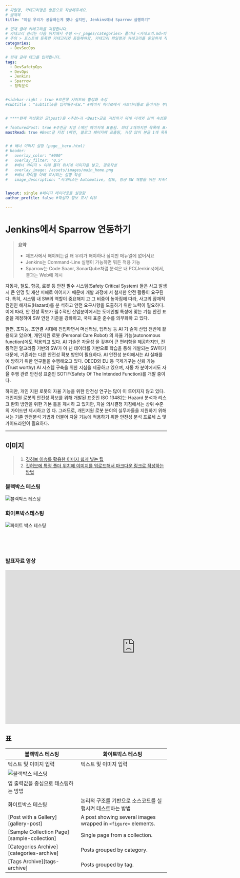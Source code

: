 ```yaml
---
# 파일명, 카테고리명은 영문으로 작성해주세요.
# 글제목
title: "이걸 우리가 공유하는게 맞나 싶지만, Jenkins에서 Sparrow 실행하기"

# 헌재 글에 카테고리를 지정합니다.
# 카테고리 관리는 다음 위치에서 수행 <~/_pages/categories> 폴더내 <카테고리.md>파일
# 주의 > 포스트에 등록한 카테고리와 동일해야함, 카테고리 파일명과 카테고리를 동일하게 작성하여 관리하도록함
categories: 
  - DevSecOps

# 현재 글에 태그를 입력합니다.
tags:
  - DevSafetyOps
  - DevOps
  - Jenkins
  - Sparrow
  - 정적분석


#sidebar-right : true #오른쪽 사이드바 활성화 속성
#subtitle : "subtitle을 입력해주세요." #페이지 히어로에서 서브타이틀로 들어가는 부분 텍스트 입력


# ****현재 작성중인 글(post)을 <추천>과 <Best>글로 지정하기 위해 아래와 같이 속성을 지정합니다.****

# featuredPost: true #추천글 지정 (메인 페이지에 표출됨. 최대 3개까지만 목록에 표시됨)
mostRead: true #Best글 지정 (메인, 블로그 페이지에 표출됨, 가장 많이 본글 1개 목록에 표시)


# # 배너 이미지 설정 (page__hero.html)
# header:
#   overlay_color: "#000"
#   overlay_filter: "0.5"
#   #배너 이미지 > 아래 폴더 위치에 이미지를 넣고, 경로작성
#   overlay_image: /assets/images/main_home.png
#   #배너 타이틀 아래 표시되는 설명 작성
#   image_description: "시네틱스는 Automotive, 철도, 항공 SW 개발을 위한 지속적 통합과 빌드 가상화 컨설팅과 교육을 제공합니다."


layout: single #페이지 레이아웃을 설정함
author_profile: false #작성자 정보 표시 여부

---
```


<!-- **** 아래 부분부터 본문 영역입니다.*** -->

# Jenkins에서 Sparrow 연동하기

> **요약**    
>
> *  제조사에서 해야되는걸 왜 우리가 해야하나 싶지만 메뉴얼에 없어서요
> *  Jenkins는 Command-Line 실행이 가능하면 뭐든 적용 가능
> *  Sparrow는 Code Soanr, SonarQube처럼 분석은 내 PC(Jenkins)에서, 결과는 Web에 게시

자동차, 철도, 항공, 로봇 등 안전 필수 시스템(Safety Critical System) 들은 사고 발생시 큰 인명 및 재산 피해로 이어지기 때문에 개발 과정에 서 철저한 안전 활동이 요구된다. 특히, 시스템 내 SW의 역할이 중요해지 고 그 비중이 높아짐에 따라, 사고의 잠재적 원인인 해저드(Hazard)를 분 석하고 안전 요구사항을 도출하기 위한 노력이 필요하다. 이에 따라, 안 전성 확보가 필수적인 산업분야에서는 도메인별 특성에 맞는 기능 안전 표준을 제정하여 SW 안전 기준을 강화하고, 국제 표준 준수를 의무화하 고 있다.  

한편, 초지능, 초연결 시대에 진입하면서 머신러닝, 딥러닝 등 AI 기 술이 산업 전반에 활용되고 있으며, 개인지원 로봇 (Personal Care Robot) 의 자율 기능(autonomous function)에도 적용되고 있다. AI 기술은 자율성 을 갖추어 큰 편리함을 제공하지만, 전통적인 알고리즘 기반의 SW가 아 닌 데이터를 기반으로 학습을 통해 개발되는 SW이기 때문에, 기존과는 다른 안전성 확보 방안이 필요하다. AI 안전성 분야에서는 AI 실패를 예 방하기 위한 연구들을 수행해오고 있다. OECD와 EU 등 국제기구는 신뢰 가능(Trust worthy) AI 시스템 구축을 위한 지침을 제공하고 있으며, 자동 차 분야에서도 자율 주행 관련 안전성 표준인 SOTIF(Safety Of The Intended Function)를 개발 중이다.

하지만, 개인 지원 로봇의 자율 기능을 위한 안전성 연구는 많이 이 루어지지 않고 있다. 개인지원 로봇의 안전성 확보를 위해 개발된 표준인 ISO 13482는 Hazard 분석과 리스크 완화 방안을 위한 기본 틀을 제시하 고 있지만, 자율 의사결정 지침에서는 상위 수준의 가이드만 제시하고 있 다. 그러므로, 개인지원 로봇 분야의 실무자들을 지원하기 위해서는 기존 안전분석 기법과 더불어 자율 기능에 적용하기 위한 안전성 분석 프로세 스 및 가이드라인이 필요하다.  

<hr>


## 이미지
> 1. [깃허브 이슈를 활용한 이미지 쉽게 넣는 팁](https://ahribori.com/article/5a03bcfd6c9eef13d882e29a)
> 2. [깃허브에 특정 폴더 위치에 이미지를 업로드해서 마크다운 링크로 작성하는 방법](https://theorydb.github.io/envops/2019/05/22/envops-blog-how-to-use-md/)


<!-- 이미지 정렬 ![대체텍스트](이미지주소 "이미지제목") -->
### 블랙박스 테스팅
![블랙박스 테스팅](https://user-images.githubusercontent.com/92907581/141237421-2f48053f-4ce7-4bec-8e60-7169f2619433.png)

### 화이트박스테스팅

![화이트 박스 테스팅](https://user-images.githubusercontent.com/92907581/141237421-2f48053f-4ce7-4bec-8e60-7169f2619433.png)




<br><br><br> 

### 발표자료 영상

<iframe width="807" height="480" src="https://www.youtube.com/embed/qcrS6poY-OY" title="YouTube video player" frameborder="0" allow="accelerometer; autoplay; clipboard-write; encrypted-media; gyroscope; picture-in-picture" allowfullscreen></iframe>


## 표

| 블랙박스 테스팅                                       | 화이트박스 테스팅                                          |
| ------------------------------------------- | ----------------------------------------------------- |
|  텍스트 및 이미지 입력 | 텍스트 및 이미지 입력 |
| ![블랙박스 테스팅](https://user-images.githubusercontent.com/92907581/141237421-2f48053f-4ce7-4bec-8e60-7169f2619433.png)
 | 입 출력값을 중심으로 테스팅하는 방법 |
| 화이트박스 테스팅 | 논리적 구조를 기반으로 소스코드를 실행시켜 테스트하는 방법 |
| [Post with a Gallery][gallery-post] | A post showing several images wrapped in `<figure>` elements. |
| [Sample Collection Page][sample-collection] | Single page from a collection. |
| [Categories Archive][categories-archive] | Posts grouped by category. |
| [Tags Archive][tags-archive] | Posts grouped by tag. |





